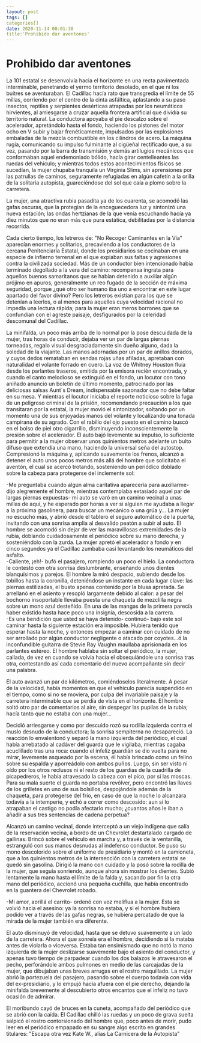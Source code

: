 ```yaml
---
layout: post
tags: []
categories[]
date: 2020-11-14 00:01:30
title:'Prohibido dar aventones'
---
```

# Prohibido dar aventones

   La 101 estatal se desenvolvía hacia el horizonte en una recta
   pavimentada interminable, penetrando el yermo territorio desolado, en
   el que ni los buitres se aventuraban. El Cadillac hacía rato que
   transgredía el límite de 55 millas, corriendo por el centro de la cinta
   asfáltica, aplastando a su paso insectos, reptiles y serpientes
   desérticas atrapadas por los neumáticos hirvientes, al arriesgarse a
   cruzar aquella frontera artificial que dividía su territorio natural.
   La conductora apoyaba el pie descalzo sobre el acelerador, apretándolo
   hasta el fondo, haciendo los pistones del motor ocho en V subir y bajar
   frenéticamente, impulsados por las explosiones embaladas de la mezcla
   combustible en los cilindros de acero. La máquina rugía, comunicando su
   impulso fulminante al cigüeñal rectificado que, a su vez, pasando por
   la barra de transmisión y demás artilugios mecánicos que conformaban
   aquel endemoniado bólido, hacía girar centelleantes las ruedas del
   vehículo; y mientras todos estos acontecimientos físicos se sucedían,
   la mujer chupaba tranquila un Virginia Slims, sin aprensiones por las
   patrullas de caminos, seguramente refugiadas en algún cafetín a la
   orilla de la solitaria autopista, guareciéndose del sol que caía a
   plomo sobre la carretera.
   
   La mujer, una atractiva rubia pasadita ya de los cuarenta, se acomodó
   las gafas oscuras, que la protegían de la enceguecedora luz y sintonizó
   una nueva estación; las ondas hertzianas de la que venía escuchando
   hacía ya diez minutos que no eran más que pura estática, debilitadas
   por la distancia recorrida.
   
   Cada cierto tiempo, los letreros de: "No Recoger Caminantes en la Vía"
   aparecían enormes y solitarios, precaviendo a los conductores de la
   cercana Penitenciaría Estatal, donde los presidiarios se cocinaban en
   una especie de infierno terrenal en el que expiaban sus faltas y
   agresiones contra la civilizada sociedad. Más de un conductor bien
   intencionado había terminado degollado a la vera del camino: recompensa
   ingrata para aquellos buenos samaritanos que se habían detenido a
   auxiliar algún prójimo en apuros, generalmente un reo fugado de la
   sección de máxima seguridad, porque ¿qué otro ser humano iba uno a
   encontrar en este lugar apartado del favor divino? Pero los letreros
   existían para los que se detenían a leerlos, o al menos para aquellos
   cuya velocidad racional no impedía una lectura rápida; para la mujer
   eran meros borrones que se confundían con el agreste paisaje,
   desfigurados por la celeridad descomunal del Cadillac.
   
   La minifalda, un poco más arriba de lo normal por la pose descuidada de
   la mujer, tras horas de conducir, dejaba ver un par de largas piernas
   torneadas, regalo visual desgraciadamente sin dueño alguno, dada la
   soledad de la viajante. Las manos adornadas por un par de anillos
   dorados, y cuyos dedos remataban en sendas rojas uñas afiladas,
   apretaban con naturalidad el volante forrado en cuero. La voz de
   Whitney Houston fluía desde los parlantes traseros, emitida por la
   emisora recién encontrada, y cuando el canto melodioso se extinguió en
   el fondo, un locutor con tono aniñado anunció un boletín de último
   momento, patrocinado por las deliciosas salsas Aunt´s Dream,
   indispensable sazonador que no debe faltar en su mesa. Y mientras el
   locutor iniciaba el reporte noticioso sobre la fuga de un peligroso
   criminal de la prisión, recomendando precaución a los que transitaran
   por la estatal, la mujer movió el sintonizador, soltando por un momento
   una de sus enjoyadas manos del volante y localizando una tonada
   campirana de su agrado. Con el rabillo del ojo puesto en el camino
   buscó en el bolso de piel otro cigarrillo, disminuyendo
   inconscientemente la presión sobre el acelerador. El auto bajó
   levemente su impulso, lo suficiente para permitir a la mujer observar
   unos quinientos metros adelante un bulto difuso que extendía una mano,
   haciendo la universal seña del autostop. Compresionó la máquina y,
   aplicando suavemente los frenos, alcanzó a detener el auto unos pocos
   metros más allá del hombre que solicitaba el aventón, el cual se acercó
   trotando, sosteniendo un periódico doblado sobre la cabeza para
   protegerse del inclemente sol:
   
   -Me preguntaba cuando algún alma caritativa aparecería para auxiliarme-
   dijo alegremente el hombre, mientras contemplaba extasiado aquel par de
   largas piernas expuestas- mi auto se varó en un camino vecinal a unas
   millas de aquí, y he esperado por horas a ver si alguien me ayudaba a
   llegar a la próxima gasolinera, para buscar un mecánico o una grúa y...
   La mujer no escuchó más, y abrió desde el tablero el seguro automático
   de la puerta, invitando con una sonrisa amplia al desvalido peatón a
   subir al auto. El hombre se acomodó sin dejar de ver las maravillosas
   extremidades de la rubia, doblando cuidadosamente el periódico sobre su
   mano derecha, y sosteniéndolo con la zurda. La mujer apretó el
   acelerador a fondo y en cinco segundos ya el Cadillac zumbaba casi
   levantando los neumáticos del asfalto.  
   -Caliente, ¡eh!- bufó el pasajero, rompiendo un poco el hielo. La
   conductora le contestó con otra sonrisa deslumbrante, enseñando unos
   dientes blanquísimos y parejos. El hombre la miró despacio, subiendo
   desde los tobillos hasta la coronilla, deteniéndose un instante en cada
   lugar clave: las piernas estilizadas, el busto apenas contenido por la
   blusa apretada. Se arrellanó en el asiento y resopló largamente debido
   al calor: a pesar del bochorno insoportable llevaba puesta una chaqueta
   de mezclilla negra sobre un mono azul desteñido. En una de las mangas
   de la primera parecía haber existido hasta hace poco una insignia,
   descosida a la carrera.  
   -Es una bendición que usted se haya detenido- continuó- bajo este sol
   caminar hasta la siguiente estación era imposible. Hubiera tenido que
   esperar hasta la noche, y entonces empezar a caminar con cuidado de no
   ser arrollado por algún conductor negligente o atacado por coyotes...ó
   la inconfundible guitarra de Stevie Ray Vaughn maullaba aprisionada en
   los parlantes estéreo. El hombre hablaba sin soltar el periódico, la
   mujer, callada, de vez en cuando se volvía hacia el obsequiándole una
   sonrisa tras otra, contestando así cada comentario del nuevo
   acompañante sin decir una palabra.
   
   El auto avanzó un par de kilómetros, comiéndoselos literalmente. A
   pesar de la velocidad, había momentos en que el vehículo parecía
   suspendido en el tiempo, como si no se moviera, por culpa del
   invariable paisaje y la carretera interminable que se perdía de vista
   en el horizonte. El hombre soltó otro par de comentarios al aire, sin
   despegar las pupilas de la rubia; hacía tanto que no estaba con una
   mujer... 
   
   Decidió arriesgarse y como por descuido rozó su rodilla
   izquierda contra el muslo desnudo de la conductora; la sonrisa
   sempiterna no desapareció. La reacción lo envalentonó y separó la mano
   izquierda del periódico, el cual había arrebatado al cadáver del guarda
   que le vigilaba, mientras cagaba acuclillado tras una roca: cuando el
   infeliz guardián se dio vuelta para no mirar, levemente asqueado por la
   escena, él había brincado como un felino sobre su espalda y aporreádolo
   con ambos puños. Luego, sin ser visto ni oído por los otros reclusos ni
   el resto de los guardias de la cuadrilla de picapedreros, le había
   atravesado la cabeza con el pico, por si las moscas. Para su mala
   suerte el guarda no portaba revólver, pero encontró las llaves de los
   grilletes en uno de sus bolsillos, despojándole además de la chaqueta,
   para protegerse del frío, en caso de que la noche lo alcanzara todavía
   a la intemperie, y echó a correr como descosido: aun si lo atrapaban el
   castigo no podía afectarlo mucho; ¿cuantos años le iban a añadir a sus
   tres sentencias de cadena perpetua? 
   
   Alcanzó un camino vecinal, donde
   interceptó a un viejo indígena que salía de la reservación vecina, a
   bordo de un Chevrolet destartalado cargado de gallinas. Brincó sobre el
   vehículo en marcha y, a través de la ventanilla, estranguló con sus
   manos desnudas al indefenso conductor. Se puso su mono descolorido
   sobre el uniforme de presidiario y montó en la camioneta, que a los
   quinientos metros de la intersección con la carretera estatal se quedó
   sin gasolina. Dirigió la mano con cuidado y la posó sobre la rodilla de
   la mujer, que seguía sonriendo, aunque ahora sin mostrar los dientes.
   Subió lentamente la mano hasta el límite de la falda y, sacando por fin
   la otra mano del periódico, accionó una pequeña cuchilla, que había
   encontrado en la guantera del Chevrolet robado.
   
   -Mi amor, aorillá el carrito- ordenó con voz meliflua a la mujer. Esta
   se volvió hacia el asesino: ya la sonrisa no estaba, y si el hombre
   hubiera podido ver a través de las gafas negras, se hubiera percatado
   de que la mirada de la mujer también era diferente.
   
   El auto disminuyó de velocidad, hasta que se detuvo suavemente a un
   lado de la carretera. Ahora el que sonreía era el hombre, decidiendo si
   la mataba antes de violarla o viceversa. Estaba tan ensimismado que no
   notó la mano izquierda de la mujer deslizarse suavemente bajo el
   asiento del conductor, y apenas tuvo tiempo de parpadear cuando los dos
   balazos le atravesaron el pecho, perforándole ambos pulmones en medio
   de las carcajadas de la mujer, que dibujaban unas breves arrugas en el
   rostro maquillado. La mujer abrió la portezuela del pasajero, pasando
   sobre el cuerpo todavía con vida del ex-presidiario, y lo empujó hacia
   afuera con el pie derecho, dejando la minifalda brevemente al
   descubierto otros encantos que el infeliz no tuvo ocasión de admirar.
   
   El moribundo cayó de bruces en la cuneta, acompañado del periódico que
   se abrió con la caída. El Cadillac chilló las ruedas y un poco de grava
   suelta salpicó el rostro contorsionado del hombre que, poco antes de
   morir, pudo leer en el periódico empapado en su sangre algo escrito en
   grandes titulares: "Escapa otra vez Kate W., alias La Carnicera de la
   Autopista"